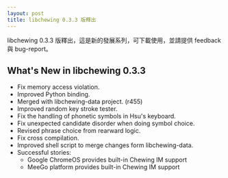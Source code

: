 ```yaml
---
layout: post
title: libchewing 0.3.3 版釋出
---
```

libchewing 0.3.3 版釋出，這是新的發展系列，可下載使用，並請提供 feedback 與 bug-report。

What's New in libchewing 0.3.3
---------------------------------------------------------
* Fix memory access violation.
* Improved Python binding.
* Merged with libchewing-data project. (r455)
* Improved random key stroke tester.
* Fix the handling of phonetic symbols in Hsu's keyboard.
* Fix unexpected candidate disorder when doing symbol choice.
* Revised phrase choice from rearward logic.
* Fix cross compilation.
* Improved shell script to merge changes form libchewing-data.
* Successful stories:
    * Google ChromeOS provides built-in Chewing IM support
    * MeeGo platform provides built-in Chewing IM support
